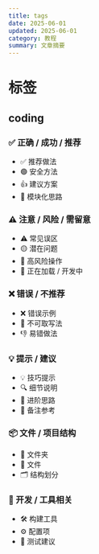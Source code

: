 ```yaml
---
title: tags
date: 2025-06-01
updated: 2025-06-01
category: 教程
summary: 文章摘要
---
```

# 标签

## coding

### ✅ 正确 / 成功 / 推荐

* ✅ 推荐做法
* 🟢 安全方法
* 👍 建议方案
* 🧩 模块化思路

### ⚠️ 注意 / 风险 / 需留意

* ⚠️ 常见误区
* 🟡 潜在问题
* 🛑 高风险操作
* 🚧 正在加载 / 开发中

### ❌ 错误 / 不推荐

* ❌ 错误示例
* 🔴 不可取写法
* 👎 易错做法

### 💡 提示 / 建议

* 💡 技巧提示
* 🔍 细节说明
* 🧠 进阶思路
* 📝 备注参考

### 📦 文件 / 项目结构

* 📁 文件夹
* 📄 文件
* 🗂️ 结构划分

### 🔧 开发 / 工具相关

* 🛠️ 构建工具
* ⚙️ 配置项
* 🧪 测试建议
